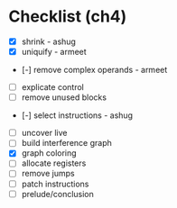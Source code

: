 # Checklist (ch4)

- [x] shrink - ashug
- [x] uniquify - armeet
- [-] remove complex operands - armeet
- [ ] explicate control
- [ ] remove unused blocks
- [-] select instructions - ashug
- [ ] uncover live
- [ ] build interference graph
- [x] graph coloring
- [ ] allocate registers
- [ ] remove jumps
- [ ] patch instructions
- [ ] prelude/conclusion

